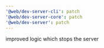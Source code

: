 ```yaml
---
'@web/dev-server-cli': patch
'@web/dev-server-core': patch
'@web/dev-server': patch
---
```


improved logic which stops the server
